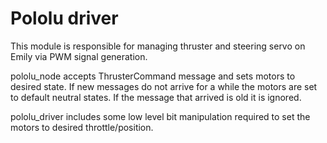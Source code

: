 Pololu driver
=============

This module is responsible for managing thruster and steering servo on Emily via PWM signal generation.

pololu_node accepts ThrusterCommand message and sets motors to desired state. If new messages 
do not arrive for a while the motors are set to default neutral states. If the message that arrived
is old it is ignored.

pololu_driver includes some low level bit manipulation required to set the motors to desired throttle/position.
